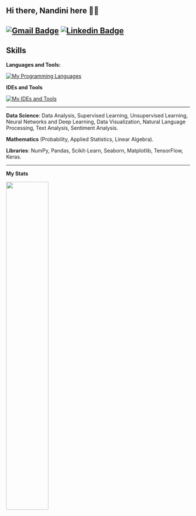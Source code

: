 <!---
**parvjain190/parvjain190** is a ✨ special ✨ repository because its `README.md` (this file) appears on your GitHub profile.
- 👋 Hi, I’m @parvjain190
- 👀 I’m interested in Coding & Photography
- 🌱 I’m currently learning **Data Science, Machine Learning and Artificial Intelligence**
- 💞️ I’m looking to collaborate on Projects for Data Science & Machine Learning
- 📫 How to reach me **parvjain1908@gmail.com**
--->
## Hi there, Nandini here 👋🏼
[![Gmail Badge](https://img.shields.io/badge/-parvjain1908gmail.com-c14438?style=flat&logo=Gmail&logoColor=white)](mailto:parvjain1908@gmail.com "Connect via Email")
[![Linkedin Badge](https://img.shields.io/badge/-Parv%20Jain-0072b1?style=flat&logo=Linkedin&logoColor=white)](https://www.linkedin.com/in/parv-jain-14b409266/ "Connect on LinkedIn")
---
## Skills

**Languages and Tools:**

[![My Programming Languages](https://skillicons.dev/icons?i=python)]("https://github.com/Parv-Jain")

**IDEs and Tools**

[![My IDEs and Tools](https://skillicons.dev/icons?i=vscode)]("https://github.com/Parv-Jain")

---

**Data Science**: Data Analysis, Supervised Learning, Unsupervised Learning, Neural Networks and Deep Learning, Data 
Visualization, Natural Language Processing, Text Analysis, Sentiment Analysis. 

**Mathematics** (Probability, Applied Statistics, Linear Algebra).

**Libraries**: NumPy, Pandas, Scikit-Learn, Seaborn, Matplotlib, TensorFlow, Keras.

---

**My Stats**

<img src="https://github-readme-streak-stats.herokuapp.com/?user=parvjain190&theme=tokyonight" width="48%">
